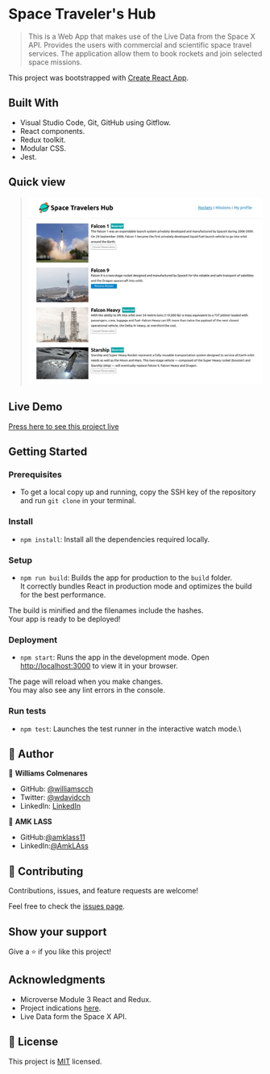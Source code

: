 # Space Traveler's Hub

> This is a Web App that makes use of the Live Data from the Space X API. Provides the users with commercial and scientific space travel services. The application allow them to book rockets and join selected space missions.

This project was bootstrapped with [Create React App](https://github.com/facebook/create-react-app).

## Built With

- Visual Studio Code, Git, GitHub using Gitflow.
- React components.
- Redux toolkit.
- Modular CSS.
- Jest.

## Quick view
> ![](src/components/images/screenshot-spaceX.png)

## Live Demo

[Press here to see this project live](https://spacetravelerswilliamscch.netlify.app/)

## Getting Started


### Prerequisites
- To get a local copy up and running, copy the SSH key of the repository and run `git clone` in your terminal.

### Install
- `npm install`: Install all the dependencies required locally.

### Setup
- `npm run build`: Builds the app for production to the `build` folder.\
It correctly bundles React in production mode and optimizes the build for the best performance.

The build is minified and the filenames include the hashes.\
Your app is ready to be deployed!

### Deployment
- `npm start`: Runs the app in the development mode.
Open [http://localhost:3000](http://localhost:3000) to view it in your browser.

The page will reload when you make changes.\
You may also see any lint errors in the console.

### Run tests 
- `npm test`: Launches the test runner in the interactive watch mode.\

## 👤 Author

👤 **Williams Colmenares**
- GitHub: [@williamscch](https://github.com/williamscch)
- Twitter: [@wdavidcch](https://twitter.com/wdavidcch)
- LinkedIn: [LinkedIn](https://www.linkedin.com/in/williamscolmenaresch/)

👤 **AMK LASS**
- GitHub:[@amklass11](https://github.com/amklass11)
- LinkedIn:[@AmkLAss](https://www.linkedin.com/in/amk-lass-521565196/)

## 🤝 Contributing

Contributions, issues, and feature requests are welcome!

Feel free to check the [issues page](../../issues/).

## Show your support

Give a ⭐️ if you like this project!

## Acknowledgments

- Microverse Module 3 React and Redux.
- Project indications [here](https://github.com/microverseinc/curriculum-react-redux/blob/main/group-project/project_space_travelers_hub.md).
- Live Data form the Space X API.

## 📝 License

This project is [MIT](./MIT.md) licensed.
